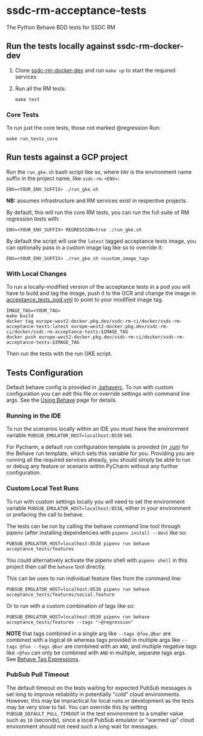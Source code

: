 # ssdc-rm-acceptance-tests

The Python Behave BDD tests for SSDC RM

## Run the tests locally against ssdc-rm-docker-dev

1. Clone [ssdc-rm-docker-dev](https://github.com/ONSdigital/ssdc-rm-docker-dev) and run `make up` to start the required
   services

2. Run all the RM tests:
    ```shell
    make test
    ```

### Core Tests

To run just the core tests, those not marked @regression Run:

```shell
make run_tests_core
```

## Run tests against a GCP project

Run the `run_gke.sh` bash script like so, where `ENV` is the environment name suffix in the project name,
like `ssdc-rm-<ENV>`:

```shell
ENV=<YOUR_ENV_SUFFIX> ./run_gke.sh
```

**NB:** assumes infrastructure and RM services exist in respective projects.

By default, this will run the core RM tests, you can run the full suite of RM regression tests with:

```shell
ENV=<YOUR_ENV_SUFFIX> REGRESSION=true ./run_gke.sh
```

By default the script will use the `latest` tagged acceptance tests image, you can optionally pass in a custom image tag
like so to override it:

```shell
ENV=<YOUR_ENV_SUFFIX> ./run_gke.sh <custom_image_tag>
```

### With Local Changes

To run a locally-modified version of the acceptance tests in a pod you will have to build and tag the image, push it to
the GCR and change the image in [acceptance_tests_pod.yml](./acceptance_tests_pod.yml) to point to your modified image
tag.

```shell script
IMAGE_TAG=<YOUR_TAG>
make build
docker tag europe-west2-docker.pkg.dev/ssdc-rm-ci/docker/ssdc-rm-acceptance-tests:latest europe-west2-docker.pkg.dev/ssdc-rm-ci/docker/ssdc-rm-acceptance-tests:$IMAGE_TAG
docker push europe-west2-docker.pkg.dev/ssdc-rm-ci/docker/ssdc-rm-acceptance-tests:$IMAGE_TAG
```

Then run the tests with the run GKE script.

## Tests Configuration

Default behave config is provided in [.behaverc](/.behaverc). To run with custom configuration you can edit this file or
override settings with command line args. See the [Using Behave](https://behave.readthedocs.io/en/stable/behave.html)
page for details.

### Running in the IDE

To run the scenarios locally within an IDE you must have the environment variable `PUBSUB_EMULATOR_HOST=localhost:8538`
set.

For Pycharm, a default run configuration template is provided (in [.run](.run)) for the Behave run template, which sets
this variable for you. Providing you are running all the required services already, you should simply be able to run or
debug any feature or scenario within PyCharm without any further configuration.

### Custom Local Test Runs

To run with custom settings locally you will need to set the environment variable `PUBSUB_EMULATOR_HOST=localhost:8538`,
either in your environment or prefacing the call to behave.

The tests can be run by calling the behave command line tool through pipenv (after installing dependencies
with `pipenv install --dev`) like so:

```shell
PUBSUB_EMULATOR_HOST=localhost:8538 pipenv run behave acceptance_tests/features
```

You could alternatively activate the pipenv shell with `pipenv shell` in this project then call the `behave` tool
directly.

This can be uses to run individual feature files from the command line:

```shell
PUBSUB_EMULATOR_HOST=localhost:8538 pipenv run behave acceptance_tests/features/social.feature
```

Or to run with a custom combination of tags like so:

```shell
PUBSUB_EMULATOR_HOST=localhost:8538 pipenv run behave acceptance_tests/features --tags "~@regression" 
```

**NOTE** that tags combined in a single arg like  `--tags @foo,@bar` are combined with a logical `OR` whereas tags
provided in multiple args like `--tags @foo --tags @bar` are combined with an `AND`, and multiple negative tags
like `~@foo` can only be combined with `AND` in multiple, separate tags args.
See [Behave Tag Expressions](https://behave.readthedocs.io/en/stable/behave.html#tag-expression).

### PubSub Pull Timeout

The default timeout on the tests waiting for expected PubSub messages is set long to improve reliability in
potentially "cold" cloud environments. However, this may be impractical for local runs or development as the tests may
be very slow to fail. You can override this by setting `PUBSUB_DEFAULT_PULL_TIMEOUT` in the test environment to a
smaller value such as `10` (seconds), since a local PubSub emulator or "warmed up" cloud environment should not need
such a long wait for messages.

